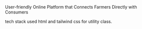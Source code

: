 User-friendly Online Platform that Connects Farmers Directly with Consumers 

tech stack used html and tailwind css for utility class.
